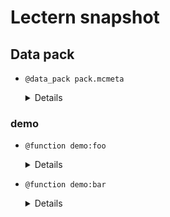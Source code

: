 # Lectern snapshot

## Data pack

- `@data_pack pack.mcmeta`

  <details>

  ```json
  {
    "pack": {
      "pack_format": 10,
      "description": ""
    }
  }
  ```

  </details>

### demo

- `@function demo:foo`

  <details>

  ```mcfunction
  say overwrite
  ```

  </details>

- `@function demo:bar`

  <details>

  ```mcfunction
  say bar
  ```

  </details>
